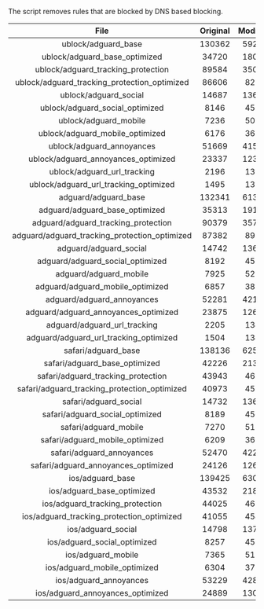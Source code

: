The script removes rules that are blocked by DNS based blocking.


| File | Original | Modified |
|:----:|:-----:|:-----:|
| ublock/adguard_base | 130362 | 59271 |
| ublock/adguard_base_optimized | 34720 | 18084 |
| ublock/adguard_tracking_protection | 89584 | 35014 |
| ublock/adguard_tracking_protection_optimized | 86606 | 8253 |
| ublock/adguard_social | 14687 | 13622 |
| ublock/adguard_social_optimized | 8146 | 4528 |
| ublock/adguard_mobile | 7236 | 5093 |
| ublock/adguard_mobile_optimized | 6176 | 3638 |
| ublock/adguard_annoyances | 51669 | 41598 |
| ublock/adguard_annoyances_optimized | 23337 | 12316 |
| ublock/adguard_url_tracking | 2196 | 1337 |
| ublock/adguard_url_tracking_optimized | 1495 | 1334 |
| adguard/adguard_base | 132341 | 61309 |
| adguard/adguard_base_optimized | 35313 | 19113 |
| adguard/adguard_tracking_protection | 90379 | 35751 |
| adguard/adguard_tracking_protection_optimized | 87382 | 8974 |
| adguard/adguard_social | 14742 | 13682 |
| adguard/adguard_social_optimized | 8192 | 4574 |
| adguard/adguard_mobile | 7925 | 5274 |
| adguard/adguard_mobile_optimized | 6857 | 3812 |
| adguard/adguard_annoyances | 52281 | 42131 |
| adguard/adguard_annoyances_optimized | 23875 | 12607 |
| adguard/adguard_url_tracking | 2205 | 1345 |
| adguard/adguard_url_tracking_optimized | 1504 | 1342 |
| safari/adguard_base | 138136 | 62549 |
| safari/adguard_base_optimized | 42226 | 21385 |
| safari/adguard_tracking_protection | 43943 | 4682 |
| safari/adguard_tracking_protection_optimized | 40973 | 4535 |
| safari/adguard_social | 14732 | 13666 |
| safari/adguard_social_optimized | 8189 | 4561 |
| safari/adguard_mobile | 7270 | 5130 |
| safari/adguard_mobile_optimized | 6209 | 3669 |
| safari/adguard_annoyances | 52470 | 42240 |
| safari/adguard_annoyances_optimized | 24126 | 12689 |
| ios/adguard_base | 139425 | 63057 |
| ios/adguard_base_optimized | 43532 | 21890 |
| ios/adguard_tracking_protection | 44025 | 4690 |
| ios/adguard_tracking_protection_optimized | 41055 | 4543 |
| ios/adguard_social | 14798 | 13705 |
| ios/adguard_social_optimized | 8257 | 4582 |
| ios/adguard_mobile | 7365 | 5174 |
| ios/adguard_mobile_optimized | 6304 | 3710 |
| ios/adguard_annoyances | 53229 | 42890 |
| ios/adguard_annoyances_optimized | 24889 | 13008 |